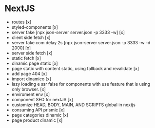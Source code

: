 # NextJS 
* routes [x]
* styled-components [x]
* server fake [npx json-server server.json -p 3333 -w] [x]
* client side fetch [x]
* server fake com delay 2s [npx json-server server.json -p 3333 -w -d 2000] [x]
* server side fetch [x]
* static fetch [x]
* dinamic page static [x]
* page static with content static, using fallback and revalidate [x]
* add page 404 [x]
* import dinamico [x]
* lazy loading e ssr false for components with use feature that is using only browser. [x]
* enviroment env [x]
* component SEO for nextJS [x]
* customize HEAD, BODY, MAIN, AND SCRIPTS global in nextjs
* consuming API prismic [x]
* page categories dinamic [x]
* page product dinamic [x]